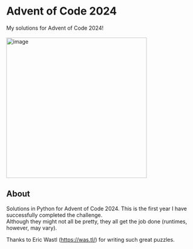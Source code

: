 # Advent of Code 2024
My solutions for Advent of Code 2024!\
\
<img width="371" alt="image" src="https://github.com/user-attachments/assets/ce521051-b736-49b1-b73b-a111a569fa47" />
## About
Solutions in Python for Advent of Code 2024. This is the first year I have successfully completed the challenge.\
Although they might not all be pretty, they all get the job done (runtimes, however, may vary).

Thanks to Eric Wastl (https://was.tl/) for writing such great puzzles.
